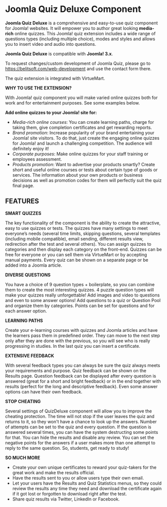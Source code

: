 # Joomla Quiz Deluxe Component
<b>Joomla Quiz Deluxe</b> is a comprehensive and easy-to-use quiz component for Joomla! websites. It will empower you to author great looking <b>media-rich</b> online quizzes. This Joomla! quiz extension includes a wide range of questions types (including multiple choice), modes and styles and allows you to insert video and audio into questions.

<b>Joomla Quiz Deluxe</b> is compatible with <b>Joomla! 3.x</b>.

To request changes/custom development of Joomla Quiz, please go to <a href="https://belitsoft.com/web-development" target="_blank" rel="noopener noreferrer">https://belitsoft.com/web-development</a>  and use the contact form there.

The quiz extension is integrated with VirtueMart.

<b>WHY TO USE THE EXTENSION?</b>

With Joomla! quiz component you will make varied online quizzes both for work and for entertainment purposes. See some examples below.

<b>Add online quizzes to your Joomla! site for:</b>
- <i>Media-rich online courses</i>: You can create learning paths, charge for taking them, give completion certificates and get rewarding reports.
- <i>Brand promotion</i>: Increase popularity of your brand entertaining your Joomla! site visitors. To do that, just create the engaging online quizzes for Joomla! and launch a challenging competition. The audience will definitely enjoy it!
- <i>Corporate purposes</i>: Make online quizzes for your staff training or employees assessment.
- <i>Products promotion</i>: Want to advertise your products smartly? Create short and useful online courses or tests about certain type of goods or services. The information about your own products or business decisions as well as promotion codes for them will perfectly suit the quiz final page.

<h2><b>FEATURES</b></h2>

<b>SMART QUIZZES</b>

The key functionality of the component is the ability to create the attractive, easy to use quizzes or tests. The quizzes have many settings to meet everyone’s needs (several time limits, skipping questions, several templates (including mobile compatible), email sending, different results view, redirection after the test and several others). You can assign quizzes to categories and then display each category on the front-end. Quizzes can be free for everyone or you can sell them via VirtueMart or by accepting manual payments. Every quiz can be shown on a separate page or be added into a Joomla article.

<b>DIVERSE QUESTIONS</b>

You have a choice of 9 question types + boilerplate, so you can combine them to create the most interesting quizzes. 4 puzzle question types will make your quizzes really unforgettable! Add images and video to questions and even to some answer options! Add questions to a quiz or Question Pool and organize them by categories. Points can be set for questions and for each answer option.

<b>LEARNING PATHS</b>

Create your e-learning courses with quizzes and Joomla articles and have the learners pass them in predefined order. They can move to the next step only after they are done with the previous, so you will see who is really progressing in studies. In the last quiz you can insert a certificate.

<b>EXTENSIVE FEEDBACK</b>

With several feedback types you can always be sure the quiz always meets your requirements and purpose. Quiz feedback can be shown on the Results page. Question feedback can be displayed after every question is answered (great for a short and bright feedback) or in the end together with results (perfect for the long and descriptive feedback). Even some answer options can have their own feedback.

<b>STOP CHEATING</b>

Several settings of QuizDeluxe component will allow you to improve the cheating protection. The time will not stop if the user leaves the quiz and returns to it, so they won't have a chance to look up the answers. Number of attempts can be set to the quiz and every question. If the question is answered several times, you can have the system destructing some points for that. You can hide the results and disable any review. You can set the negative points for the answers if a user makes more than one attempt to reply to the same question. So, students, get ready to study!

<b>SO MUCH MORE</b>
- Create your own unique certificates to reward your quiz-takers for the great work and make the results official.
- Have the results sent to you or allow users type their own email.
- Let your users have the Results and Quiz Statistics menus, so they could review the results any time they need and download the certificate again if it got lost or forgotten to download right after the test.
- Share quiz results via Twitter, LinkedIn or Facebook.
